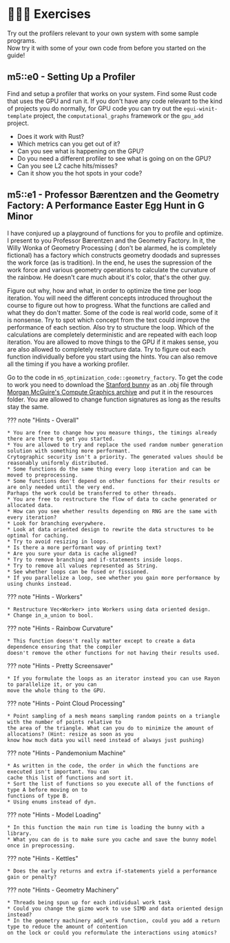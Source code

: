 # 👨🏼‍💻 Exercises
Try out the profilers relevant to your own system with some sample programs.  
Now try it with some of your own code from before you started on the guide!

## m5::e0 - Setting Up a Profiler
Find and setup a profiler that works on your system.
Find some Rust code that uses the GPU and run it.
If you don't have any code relevant to the kind of projects you do normally, for GPU code you can try out
the ```egui-winit-template``` project, the ```computational_graphs``` framework or the ```gpu_add``` project.

* Does it work with Rust?
* Which metrics can you get out of it?
* Can you see what is happening on the GPU?
* Do you need a different profiler to see what is going on on the GPU?
* Can you see L2 cache hits/misses?
* Can it show you the hot spots in your code?

## m5::e1 - Professor Bærentzen and the Geometry Factory: A Performance Easter Egg Hunt in G Minor
I have conjured up a playground of functions for you to profile and optimize. I present to you
Professor Bærentzen and the Geometry Factory. In it, the Willy Wonka of Geometry Processing (
don't be alarmed, he is completely fictional) has a factory which constructs geometry doodads
and supresses the work force (as is tradition). In the end, he uses the supression of the work
force and various geometry operations to calculate the curvature of the rainbow. He doesn't
care much about it's color, that's the other guy.

Figure out why, how and what, in order to optimize the time per loop iteration. You will need the
different concepts introduced throughout the course to figure out how to progress. What the functions
are called and what they do don't matter. Some of the code is real world code, some of it is nonsense.
Try to spot which concept from the text could improve the performance of each section. Also try to
structure the loop. Which of the calculations are completely deterministic and are repeated with
each loop iteration. You are allowed to move things to the GPU if it makes sense, you are also allowed
to completely restructure data. Try to figure out each function individually before you start using the
hints. You can also remove all the timing if you have a working profiler.

Go to the code in ```m5_optimization_code::geometry_factory```.
To get the code to work you need to download the [Stanford bunny][0] as an .obj file through
[Morgan McGuire's Compute Graphics archive][1] and put it in the resources folder.
You are allowed to change function signatures as long as the results stay the same.

??? note "Hints - Overall"

    * You are free to change how you measure things, the timings already there are there to get you started.
    * You are allowed to try and replace the used random number generation solution with something more performant.
    Crytographic security isn't a priority. The generated values should be reasonably uniformly distributed.
    * Some functions do the same thing every loop iteration and can be moved to preprocessing.
    * Some functions don't depend on other functions for their results or are only needed until the very end.
    Parhaps the work could be transferred to other threads.
    * You are free to restructure the flow of data to cache generated or allocated data.
    * How can you see whether results depending on RNG are the same with every iteration?
    * Look for branching everywhere.
    * Look at data oriented design to rewrite the data structures to be optimal for caching.
    * Try to avoid resizing in loops.
    * Is there a more performant way of printing text?
    * Are you sure your data is cache aligned?
    * Try to remove branching and if-statements inside loops.
    * Try to remove all values represented as String.
    * See whether loops can be fused or fissioned.
    * If you parallelize a loop, see whether you gain more performance by using chunks instead.

??? note "Hints - Workers"

    * Restructure Vec<Worker> into Workers using data oriented design.
    * Change in_a_union to bool.

??? note "Hints - Rainbow Curvature"

    * This function doesn't really matter except to create a data dependence ensuring that the compiler
    doesn't remove the other functions for not having their results used.

??? note "Hints - Pretty Screensaver"

    * If you formulate the loops as an iterator instead you can use Rayon to parallelize it, or you can
    move the whole thing to the GPU.

??? note "Hints - Point Cloud Processing"

    * Point sampling of a mesh means sampling random points on a triangle with the number of points relative to
    the area of the triangle. What can you do to minimize the amount of allocations? (Hint: resize as soon as you
    know how much data you will need instead of always just pushing)

??? note "Hints - Pandemonium Machine"

    * As written in the code, the order in which the functions are executed isn't important. You can
    cache this list of functions and sort it.
    * Sort the list of functions so you execute all of the functions of type A before moving on to
    functions of type B.
    * Using enums instead of dyn.

??? note "Hints - Model Loading"

    * In this function the main run time is loading the bunny with a library.
    * What you can do is to make sure you cache and save the bunny model once in preprocessing.

??? note "Hints - Kettles"

    * Does the early returns and extra if-statements yield a performance gain or penalty?

??? note "Hints - Geometry Machinery"

    * Threads being spun up for each individual work task
    * Could you change the gizmo work to use SIMD and data oriented design instead?
    * In the geometry machinery add_work function, could you add a return type to reduce the amount of contention
    on the lock or could you reformulate the interactions using atomics?

[0]: http://www.graphics.stanford.edu/data/3Dscanrep/
[1]: https://casual-effects.com/g3d/data10/index.html#mesh4
